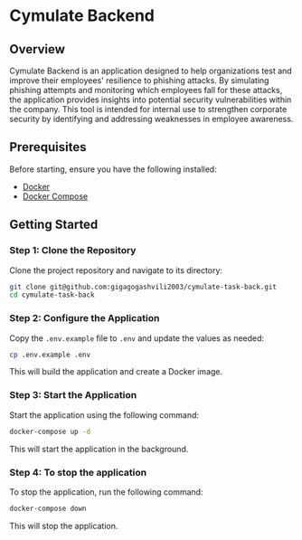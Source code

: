 # Cymulate Backend

## Overview

Cymulate Backend is an application designed to help organizations test and improve their employees' resilience to phishing attacks. By simulating phishing attempts and monitoring which employees fall for these attacks, the application provides insights into potential security vulnerabilities within the company. This tool is intended for internal use to strengthen corporate security by identifying and addressing weaknesses in employee awareness.

## Prerequisites

Before starting, ensure you have the following installed:

- [Docker](https://www.docker.com/)
- [Docker Compose](https://docs.docker.com/compose/)

## Getting Started

### Step 1: Clone the Repository

Clone the project repository and navigate to its directory:

```bash
git clone git@github.com:gigagogashvili2003/cymulate-task-back.git
cd cymulate-task-back
```

### Step 2: Configure the Application

Copy the `.env.example` file to `.env` and update the values as needed:

```bash
cp .env.example .env
```

This will build the application and create a Docker image.

### Step 3: Start the Application

Start the application using the following command:

```bash
docker-compose up -d
```

This will start the application in the background.

### Step 4: To stop the application

To stop the application, run the following command:

```bash
docker-compose down
```

This will stop the application.
